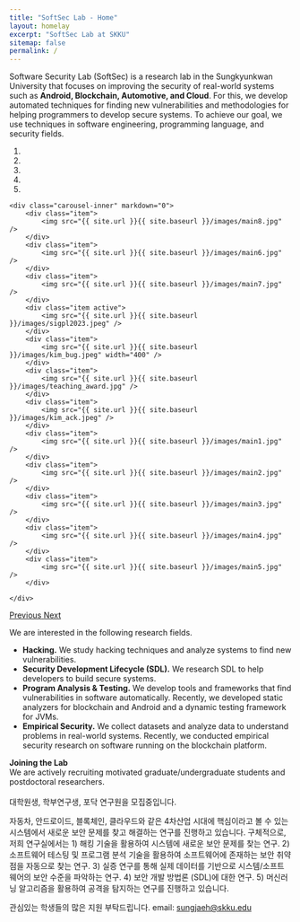 ```yaml
---
title: "SoftSec Lab - Home"
layout: homelay
excerpt: "SoftSec Lab at SKKU"
sitemap: false
permalink: /
---
```

Software Security Lab (SoftSec) is a research lab in the Sungkyunkwan University that focuses on improving the security of real-world systems such as <b>Android, Blockchain, Automotive, and Cloud</b>. For this, we develop automated techniques for finding new vulnerabilities and methodologies for helping programmers to develop secure systems. To achieve our goal, we use techniques in software engineering, programming language, and security fields.

<div markdown="0" id="carousel" class="carousel slide" data-ride="carousel" data-interval="5000" data-pause="hover" >
    <ol class="carousel-indicators">
        <li data-target="#carousel" data-slide-to="0" class="active"></li>
        <li data-target="#carousel" data-slide-to="1"></li>
        <li data-target="#carousel" data-slide-to="2"></li>
        <li data-target="#carousel" data-slide-to="3"></li>
        <li data-target="#carousel" data-slide-to="4"></li>
    </ol>

    <div class="carousel-inner" markdown="0">
        <div class="item">
            <img src="{{ site.url }}{{ site.baseurl }}/images/main8.jpg" />
        </div>
        <div class="item">
            <img src="{{ site.url }}{{ site.baseurl }}/images/main6.jpg" />
        </div>
        <div class="item">
            <img src="{{ site.url }}{{ site.baseurl }}/images/main7.jpg" />
        </div>
        <div class="item active">
            <img src="{{ site.url }}{{ site.baseurl }}/images/sigpl2023.jpeg" />
        </div>
        <div class="item">
            <img src="{{ site.url }}{{ site.baseurl }}/images/kim_bug.jpeg" width="400" />
        </div>
        <div class="item">
            <img src="{{ site.url }}{{ site.baseurl }}/images/teaching_award.jpg" />
        </div>
        <div class="item">
            <img src="{{ site.url }}{{ site.baseurl }}/images/kim_ack.jpeg" />
        </div>
        <div class="item">
            <img src="{{ site.url }}{{ site.baseurl }}/images/main1.jpg" />
        </div>
        <div class="item">
            <img src="{{ site.url }}{{ site.baseurl }}/images/main2.jpg" />
        </div>
        <div class="item">
            <img src="{{ site.url }}{{ site.baseurl }}/images/main3.jpg" />
        </div>
        <div class="item">
            <img src="{{ site.url }}{{ site.baseurl }}/images/main4.jpg" />
        </div>
        <div class="item">
            <img src="{{ site.url }}{{ site.baseurl }}/images/main5.jpg" />
        </div>

    </div>

  <a class="left carousel-control" href="#carousel" role="button" data-slide="prev">
    <span class="glyphicon glyphicon-chevron-left" aria-hidden="true"></span>
    <span class="sr-only">Previous</span>
  </a>
  <a class="right carousel-control" href="#carousel" role="button" data-slide="next">
    <span class="glyphicon glyphicon-chevron-right" aria-hidden="true"></span>
    <span class="sr-only">Next</span>
  </a>
</div>

We are interested in the following research fields.

<ul>
<li>
<b>Hacking.</b> We study hacking techniques and analyze systems to find new vulnerabilities.
</li>

<li>
<b>Security Development Lifecycle (SDL).</b> We research SDL to help developers to build secure systems.
</li>
<li>
<b>Program Analysis & Testing.</b> We develop tools and frameworks that find vulnerabilities in software automatically. Recently, we developed static analyzers for blockchain and Android and a dynamic testing framework for JVMs.
</li>
<li>
<b>Empirical Security.</b> We collect datasets and analyze data to understand problems in real-world systems. Recently, we conducted empirical security research on software running on the blockchain platform.
</li>
</ul>

<!--**We are looking for passionate new PhD/MS/undergraduate students to join our lab!**-->
**Joining the Lab**<br>
We are actively recruiting motivated graduate/undergraduate students and postdoctoral researchers. <br>
<br>
대학원생, 학부연구생, 포닥 연구원을 모집중입니다.

자동차, 안드로이드, 블록체인, 클라우드와 같은 4차산업 시대에 핵심이라고 볼 수 있는 시스템에서 새로운 보안 문제를 찾고 해결하는 연구를 진행하고 있습니다. 구체적으로, 저희 연구실에서는 1) 해킹 기술을 활용하여 시스템에 새로운 보안 문제를 찾는 연구.  2) 소프트웨어 테스팅 및 프로그램 분석 기술을 활용하여 소프트웨어에 존재하는 보안 취약점을 자동으로 찾는 연구. 3) 실증 연구를 통해 실제 데이터를 기반으로 시스템/소프트웨어의 보안 수준을 파악하는 연구. 4) 보안 개발 방법론 (SDL)에 대한 연구. 5) 머신러닝 알고리즘을 활용하여 공격을 탐지하는 연구를 진행하고 있습니다.

관심있는 학생들의 많은 지원 부탁드립니다.
email: sungjaeh@skku.edu

<!--
<figure class="fourth">
  <img src="{{ site.url }}{{ site.baseurl }}/images/logopic/Logo_Leiden.jpg" style="width: 210px">
  <img src="{{ site.url }}{{ site.baseurl }}/images/logopic/Logo_Nanofront.jpg" style="width: 110px">
  <img src="{{ site.url }}{{ site.baseurl }}/images/logopic/Logo_NWO.jpg" style="width: 120px">
  <img src="{{ site.url }}{{ site.baseurl }}/images/logopic/Logo_ERC.jpg" style="width: 110px">
</figure>
-->
